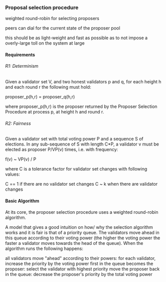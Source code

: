 ### Proposal selection procedure

weighted round-robin for selecting proposers

peers can dial for the current state of the proposer pool

this should be as light-weight and fast as possible as to not impose a overly-large toll on
the system at large

#### Requirements

###### R1: Determinism

Given a validator set V, and two honest validators p and q, for each height h and each round r the following must hold:

proposer_p(h,r) = proposer_q(h,r)

where proposer_p(h,r) is the proposer returned by the Proposer Selection Procedure at process p, at height h and round r.

###### R2: Fairness

Given a validator set with total voting power P and a sequence S of elections. In any sub-sequence of S with length C\*P, a validator v must be elected as proposer P/VP(v) times, i.e. with frequency:

f(v) ~ VP(v) / P

where C is a tolerance factor for validator set changes with following values:

C == 1 if there are no validator set changes
C ~ k when there are validator changes

#### Basic Algorithm

At its core, the proposer selection procedure uses a weighted round-robin algorithm.

A model that gives a good intuition on how/ why the selection algorithm works and it is fair is that of a priority queue. The validators move ahead in this queue according to their voting power (the higher the voting power the faster a validator moves towards the head of the queue). When the algorithm runs the following happens:

all validators move "ahead" according to their powers: for each validator, increase the priority by the voting power
first in the queue becomes the proposer: select the validator with highest priority
move the proposer back in the queue: decrease the proposer's priority by the total voting power
